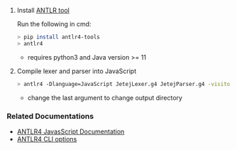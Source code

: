 
1. Install [ANTLR tool](https://github.com/antlr/antlr4/blob/master/doc/getting-started.md)
    
    Run the following in cmd:
    ```bash
    > pip install antlr4-tools
    > antlr4
    ```
   - requires python3 and Java version >= 11

2. Compile lexer and parser into JavaScript

    ```bash
    > antlr4 -Dlanguage=JavaScript JetejLexer.g4 JetejParser.g4 -visitor -o ../ 
    ```
    - change the last argument to change output directory


### Related Documentations
 - [ANTLR4 JavasScript Documentation](https://github.com/antlr/antlr4/blob/master/doc/javascript-target.md)
 - [ANTLR4 CLI options](https://github.com/antlr/antlr4/blob/master/doc/tool-options.md)